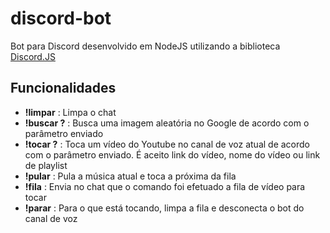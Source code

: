 # discord-bot

Bot para Discord desenvolvido em NodeJS utilizando a biblioteca [Discord.JS](https://github.com/discordjs/discord.js/)


## Funcionalidades
- **!limpar** : Limpa o chat
- **!buscar ?** : Busca uma imagem aleatória no Google de acordo com o parâmetro enviado
- **!tocar ?** : Toca um vídeo do Youtube no canal de voz atual de acordo com o parâmetro enviado. É aceito link do vídeo, nome do vídeo ou link de playlist
- **!pular** : Pula a música atual e toca a próxima da fila
- **!fila** : Envia no chat que o comando foi efetuado a fila de vídeo para tocar
- **!parar** :  Para o que está tocando, limpa a fila e desconecta o bot do canal de voz
